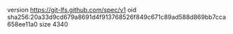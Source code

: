 version https://git-lfs.github.com/spec/v1
oid sha256:20a33d9cd679a8691d4f913768526f849c671c89ad588d869bb7cca658ee11a0
size 4340
